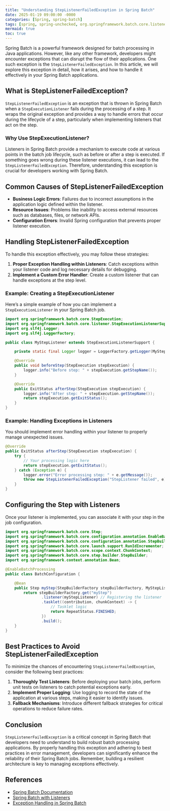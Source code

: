 ```yaml
---
title: "Understanding StepListenerFailedException in Spring Batch"
date: 2025-01-19 09:00:00 -0000
categories: [Spring, spring-batch]
tags: [spring, spring-unchecked, org.springframework.batch.core.listener]
mermaid: true
toc: true
---
```



Spring Batch is a powerful framework designed for batch processing in Java applications. However, like any other framework, developers might encounter exceptions that can disrupt the flow of their applications. One such exception is the `StepListenerFailedException`. In this article, we will explore this exception in detail, how it arises, and how to handle it effectively in your Spring Batch applications.

## What is StepListenerFailedException?

`StepListenerFailedException` is an exception that is thrown in Spring Batch when a `StepExecutionListener` fails during the processing of a step. It wraps the original exception and provides a way to handle errors that occur during the lifecycle of a step, particularly when implementing listeners that act on the step.

### Why Use StepExecutionListener?

Listeners in Spring Batch provide a mechanism to execute code at various points in the batch job lifecycle, such as before or after a step is executed. If something goes wrong during these listener executions, it can lead to the `StepListenerFailedException`. Therefore, understanding this exception is crucial for developers working with Spring Batch.

## Common Causes of StepListenerFailedException

- **Business Logic Errors**: Failures due to incorrect assumptions in the application logic defined within the listener.
- **Resource Issues**: Problems like inability to access external resources such as databases, files, or network APIs.
- **Configuration Errors**: Invalid Spring configuration that prevents proper listener execution.

## Handling StepListenerFailedException

To handle this exception effectively, you may follow these strategies:

1. **Proper Exception Handling within Listeners**: Catch exceptions within your listener code and log necessary details for debugging.
2. **Implement a Custom Error Handler**: Create a custom listener that can handle exceptions at the step level.

### Example: Creating a StepExecutionListener

Here’s a simple example of how you can implement a `StepExecutionListener` in your Spring Batch job.

```java
import org.springframework.batch.core.StepExecution;
import org.springframework.batch.core.listener.StepExecutionListenerSupport;
import org.slf4j.Logger;
import org.slf4j.LoggerFactory;

public class MyStepListener extends StepExecutionListenerSupport {

    private static final Logger logger = LoggerFactory.getLogger(MyStepListener.class);

    @Override
    public void beforeStep(StepExecution stepExecution) {
        logger.info("Before step: " + stepExecution.getStepName());
    }

    @Override
    public ExitStatus afterStep(StepExecution stepExecution) {
        logger.info("After step: " + stepExecution.getStepName());
        return stepExecution.getExitStatus();
    }
}
```

### Example: Handling Exceptions in Listeners

You should implement error handling within your listener to properly manage unexpected issues.

```java
@Override
public ExitStatus afterStep(StepExecution stepExecution) {
    try {
        // Your processing logic here
        return stepExecution.getExitStatus();
    } catch (Exception e) {
        logger.error("Error processing step: " + e.getMessage());
        throw new StepListenerFailedException("StepListener failed", e);
    }
}
```

## Configuring the Step with Listeners

Once your listener is implemented, you can associate it with your step in the job configuration. 

```java
import org.springframework.batch.core.Step;
import org.springframework.batch.core.configuration.annotation.EnableBatchProcessing;
import org.springframework.batch.core.configuration.annotation.StepBuilderFactory;
import org.springframework.batch.core.launch.support.RunIdIncrementer;
import org.springframework.batch.core.scope.context.ChunkContext;
import org.springframework.batch.core.step.builder.StepBuilder;
import org.springframework.context.annotation.Bean;

@EnableBatchProcessing
public class BatchConfiguration {

    @Bean
    public Step myStep(StepBuilderFactory stepBuilderFactory, MyStepListener myStepListener) {
        return stepBuilderFactory.get("myStep")
                .listener(myStepListener) // Registering the listener
                .tasklet((contribution, chunkContext) -> {
                    // Tasklet logic
                    return RepeatStatus.FINISHED;
                })
                .build();
    }
}
```

## Best Practices to Avoid StepListenerFailedException

To minimize the chances of encountering `StepListenerFailedException`, consider the following best practices:

1. **Thoroughly Test Listeners**: Before deploying your batch jobs, perform unit tests on listeners to catch potential exceptions early.
2. **Implement Proper Logging**: Use logging to record the state of the application at various steps, making it easier to identify issues.
3. **Fallback Mechanisms**: Introduce different fallback strategies for critical operations to reduce failure rates.

## Conclusion

`StepListenerFailedException` is a critical concept in Spring Batch that developers need to understand to build robust batch processing applications. By properly handling this exception and adhering to best practices in error management, developers can significantly enhance the reliability of their Spring Batch jobs. Remember, building a resilient architecture is key to managing exceptions effectively.

## References

- [Spring Batch Documentation](https://docs.spring.io/spring-batch/docs/current/reference/html/)
- [Spring Batch with Listeners](https://docs.spring.io/spring-batch/docs/current/reference/html/spring-batch.html#listeners)
- [Exception Handling in Spring Batch](https://docs.spring.io/spring-batch/docs/current/reference/html/spring-batch.html#exceptionHandling)